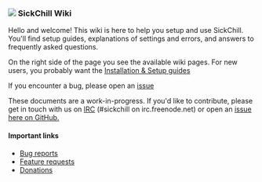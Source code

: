 ### ![](https://avatars1.githubusercontent.com/u/44020801?v=3&s=30) SickChill Wiki

Hello and welcome! This wiki is here to help you setup and use SickChill. You'll find setup guides, explanations of settings and errors, and answers to frequently asked questions.

On the right side of the page you see the available wiki pages. For new users, you probably want the [Installation & Setup guides](https://github.com/SickChill/SickChill/wiki/Installation-&-Configuration-Guides)

If you encounter a bug, please open an [issue](https://github.com/SickChill/SickChill/issues)  

These documents are a work-in-progress. If you'd like to contribute, please get in touch with us on [IRC](https://kiwiirc.com/client/irc.freenode.net/?theme=basic#sickchill) (#sickchill on irc.freenode.net) or open an [issue here on GitHub.](https://github.com/SickChill/SickChill/issues)
 
#### Important links
* [Bug reports](https://github.com/SickChill/SickChill/issues)  
* [Feature requests](http://feathub.com/SickChill/SickChill)  
* [Donations](https://github.com/SickChill/SickChill/wiki/Donations)  
